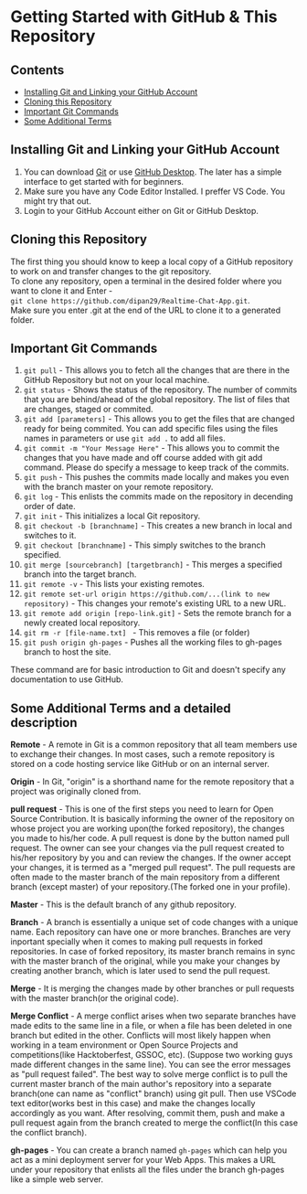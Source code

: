 # Getting Started with GitHub & This Repository

## Contents
- [Installing Git and Linking your GitHub Account](#Installing-Git-and-Linking-your-GitHub-Account)
- [Cloning this Repository](#Cloning-this-Repository)
- [Important Git Commands](#Important-Git-Commands)
- [Some Additional Terms](#Some-Additional-Terms)

## Installing Git and Linking your GitHub Account
1. You can download [Git](https://git-scm.com/downloads) or use [GitHub Desktop](https://desktop.github.com/). The later has a simple interface to get started with for beginners.  
2. Make sure you have any Code Editor Installed. I preffer VS Code. You might try that out.
3. Login to your GitHub Account either on Git or GitHub Desktop.  

## Cloning this Repository
The first thing you should know to keep a local copy of a GitHub repository to work on and transfer changes to the git repository.  
To clone any repository, open a terminal in the desired folder where you want to clone it and Enter -  
``git clone https://github.com/dipan29/Realtime-Chat-App.git``.  
Make sure you enter .git at the end of the URL to clone it to a generated folder.  

## Important Git Commands
1. ``git pull`` - This allows you to fetch all the changes that are there in the GitHub Repository but not on your local machine.  
2. ``git status`` - Shows the status of the repository. The number of commits that you are behind/ahead of the global repository. The list of files that are changes, staged or commited.  
3. ``git add [parameters]`` - This allows you to get the files that are changed ready for being commited. You can add specific files using the files names in parameters or use ``git add .`` to add all files.  
4. ``git commit -m "Your Message Here"`` - This allows you to commit the changes that you have made and off course added with git add command. Please do specify a message to keep track of the commits.  
5. ``git push`` - This pushes the commits made locally and makes you even with the branch master on your remote repository.
6. ``git log`` - This enlists the commits made on the repository in decending order of date. 
7. ``git init`` - This initializes a local Git repository.
8. ``git checkout -b [branchname]`` - This creates a new branch in local and switches to it.
9. ``git checkout [branchname]`` - This simply switches to the branch specified.
10. ``git merge [sourcebranch] [targetbranch]`` - This merges a specified branch into the target branch.
11. ``git remote -v`` - This lists your existing remotes.
12. ``git remote set-url origin https://github.com/...(link to new repository)`` - This changes your remote's existing URL to a new URL.
13. ``git remote add origin [repo-link.git]`` - Sets the remote branch for a newly created local repository.
14. ``git rm -r [file-name.txt] `` - This removes a file (or folder) 
15. ``git push origin gh-pages`` - Pushes all the working files to gh-pages branch to host the site.

These command are for basic introduction to Git and doesn't specify any documentation to use GitHub.

## Some Additional Terms and a detailed description

**Remote** - A remote in Git is a common repository that all team members use to exchange their changes. In most cases, such a remote repository is stored on a code hosting service like GitHub or on an internal server.

**Origin** - In Git, "origin" is a shorthand name for the remote repository that a project was originally cloned from.  

**pull request** - This is one of the first steps you need to learn for Open Source Contribution. It is basically informing the owner of the repository on whose project you are working upon(the forked repository), the changes you made to his/her code. A pull request is done by the button named pull request. The owner can see your changes via the pull request created to his/her repository by you and can review the changes. If the owner accept your changes, it is termed as a "merged pull request". The pull requests are often made to the master branch of the main repository from a different branch (except master) of your repository.(The forked one in your profile).

**Master** - This is the default branch of any github repository.

**Branch** - A branch is essentially a unique set of code changes with a unique name. Each repository can have one or more branches. Branches are very inportant specially when it comes to making pull requests in forked repositories. In case of forked repository, its master branch remains in sync with the master branch of the original, while you make your changes by creating another branch, which is later used to send the pull request.

**Merge** - It is merging the changes made by other branches or pull requests with the master branch(or the original code).

**Merge Conflict** - A merge conflict arises when two separate branches have made edits to the same line in a file, or when a file has been deleted in one branch but edited in the other. Conflicts will most likely happen when working in a team environment or Open Source Projects and competitions(like Hacktoberfest, GSSOC, etc). (Suppose two working guys made different changes in the same line). You can see the error messages as "pull request failed". The best way to solve merge conflict is to pull the current master branch of the main author's repository into a separate branch(one can name as "conflict" branch) using git pull. Then use VSCode text editor(works best in this case) and make the changes locally accordingly as you want. After resolving, commit them, push and make a pull request again from the branch created to merge the conflict(In this case the conflict branch).

**gh-pages** - You can create a branch named ``gh-pages`` which can help you act as a mini deployment server for your Web Apps. This makes a URL under your repository that enlists all the files under the branch gh-pages like a simple web server.  

